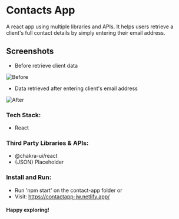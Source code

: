 # Contacts App

A react app using multiple libraries and APIs. It helps users retrieve a client's full contact details by simply entering their email address.


## Screenshots
* Before retrieve client data

![Before](https://github.com/joycewv/contact-app/assets/114795700/0bf5abe3-b130-4e15-8669-89e9ed17e216)


* Data retrieved after entering client's email address

![After](https://github.com/joycewv/contact-app/assets/114795700/a130583a-cd79-40ce-b114-20bc2cda73dc)


### Tech Stack:
* React

### Third Party Libraries & APIs:
* @chakra-ui/react
* {JSON} Placeholder

### Install and Run:
* Run 'npm start' on the contact-app folder or
* Visit: https://contactapp-jw.netlify.app/

#### Happy exploring!
